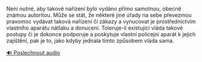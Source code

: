 
Není nutné, aby takové nařízení bylo vydáno přímo samotnou, obecně známou autoritou. Může se stát, že některé jiné úřady na sebe převezmou pravomoc vydávat taková nařízení či zákazy a vynucovat je prostřednictvím vlastního aparátu nátlaku a donucení. Toleruje-li existující vláda takové postupy či je dokonce podporuje a poskytuje vlastní policejní aparát k jejich zajištění, pak je to, jako kdyby jednala tímto způsobem vláda sama.

[🔊 Poslechnout audio](/data/7-paragraphs/audio/chapter_145/para_003-Nen-nutn-aby-takov-nazen-bylo-vydno-pmo.mp3)
